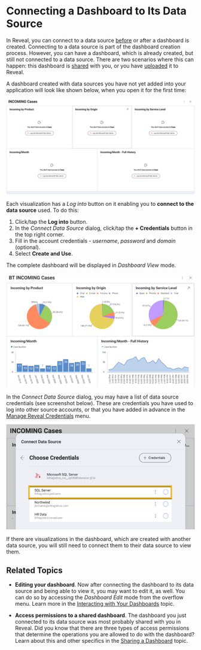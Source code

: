 # Connecting a Dashboard to Its Data Source

In Reveal, you can connect to a data source [before](overview.md) or after a dashboard is created. Connecting to a data source is part of the dashboard creation process. However, you can have a dashboard, which is already created, but still not connected to a data source. There are two scenarios where this can happen: this dashboard is [shared](~/en/dashboards/sharing-dashboards/share-a-dashboard.md) with you, or you have [uploaded](~/en/dashboards/uploading-dashboards.md) it to Reveal. 

A dashboard created with data sources you have not yet added into your application will look like shown below, when you open it for the first time: 

<img src="images/dashboard-own-data-sources.png" alt="A dashboard not connected to its data source" class="responsive-img"/>

Each visualization has a *Log into* button on it enabling you to **connect to the data source** used. To do this: 

1. Click/tap the **Log into** button.
2. In the _Connect Data Source_ dialog, click/tap the **+ Credentials** button in the top right corner.
3. Fill in the account credentials - *username*, *password* and *domain* (optional). 
4. Select **Create and Use**.

The complete dashboard will be displayed in *Dashboard View* mode. 

<img src="images/final-dashboard-own-data-source.png" alt="Final look of the dashboard after connecting to its data source" class="responsive-img"/>

In the _Connect Data Source_ dialog, you may have a list of data source credentials (see screenshot below). These are credentials you have used to log into other source accounts, or that you have added in advance in the [Manage Reveal Credentials](~/en/datasources/managing-data-source-credentials.md) menu.

<img src="images/credentials-list-connect.png" alt="A list of ready credentials in the Connect Data Source dialog" class="responsive-img"/>

If there are visualizations in the dashboard, which are created with another data source, you will still need to connect them to their data source to view them.

## Related Topics 

* **Editing your dashboard**. Now after connecting the dashboard to its data source and being able to view it, you may want to edit it, as well. You can do so by accessing the *Dashboard Edit* mode from the overflow menu. Learn more in the [Interacting with Your Dashboards](~/en/dashboards/dashboards-interactions.md) topic. 

* **Access permissions to a shared dashboard**. The dashboard you just connected to its data source was most probably shared with you in Reveal. Did you know that there are three types of access permissions that determine the operations you are allowed to do with the dashboard? Learn about this and other specifics in the [Sharing a Dashboard](~/en/dashboards/sharing-dashboards/share-a-dashboard.md) topic.